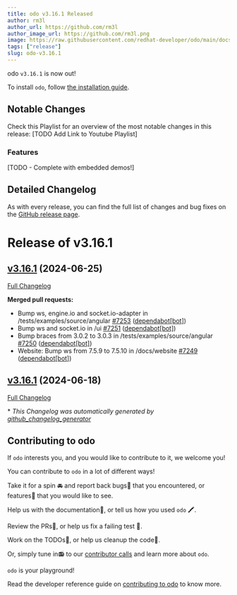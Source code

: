 ```yaml
---
title: odo v3.16.1 Released
author: rm3l
author_url: https://github.com/rm3l
author_image_url: https://github.com/rm3l.png
image: https://raw.githubusercontent.com/redhat-developer/odo/main/docs/website/static/img/logo.png
tags: ["release"]
slug: odo-v3.16.1
---
```


odo `v3.16.1` is now out!

<!--truncate-->

To install `odo`, follow [the installation guide](/docs/overview/installation).

## Notable Changes
Check this Playlist for an overview of the most notable changes in this release: [TODO Add Link to Youtube Playlist]

### Features

[TODO - Complete with embedded demos!]

## Detailed Changelog

As with every release, you can find the full list of changes and bug fixes on the [GitHub release page](https://github.com/redhat-developer/odo/releases/tag/v3.16.1).

# Release of v3.16.1

## [v3.16.1](https://github.com/redhat-developer/odo/tree/v3.16.1) (2024-06-25)

[Full Changelog](https://github.com/redhat-developer/odo/compare/v3.16.1...v3.16.1)

**Merged pull requests:**

- Bump ws, engine.io and socket.io-adapter in /tests/examples/source/angular [\#7253](https://github.com/redhat-developer/odo/pull/7253) ([dependabot[bot]](https://github.com/apps/dependabot))
- Bump ws and socket.io in /ui [\#7251](https://github.com/redhat-developer/odo/pull/7251) ([dependabot[bot]](https://github.com/apps/dependabot))
- Bump braces from 3.0.2 to 3.0.3 in /tests/examples/source/angular [\#7250](https://github.com/redhat-developer/odo/pull/7250) ([dependabot[bot]](https://github.com/apps/dependabot))
- Website: Bump ws from 7.5.9 to 7.5.10 in /docs/website [\#7249](https://github.com/redhat-developer/odo/pull/7249) ([dependabot[bot]](https://github.com/apps/dependabot))

## [v3.16.1](https://github.com/redhat-developer/odo/tree/v3.16.1) (2024-06-18)

[Full Changelog](https://github.com/redhat-developer/odo/compare/v3.16.0...v3.16.1)



\* *This Changelog was automatically generated by [github_changelog_generator](https://github.com/github-changelog-generator/github-changelog-generator)*

## Contributing to odo

If `odo` interests you, and you would like to contribute to it, we welcome you!

You can contribute to `odo` in a lot of different ways!

Take it for a spin 🚘 and report back bugs🐞 that you encountered, or features🌟 that you would like to see.

Help us with the documentation📜, or tell us how you used `odo` 🖍.

Review the PRs👀, or help us fix a failing test 🚩.

Work on the TODOs📝, or help us cleanup the code🚮.

Or, simply tune in📻 to our [contributor calls](https://github.com/redhat-developer/odo#meetings) and learn more about `odo`.

`odo` is your playground!

Read the developer reference guide on [contributing to odo](/docs/development/contribution) to know more.
